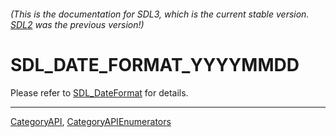 ###### (This is the documentation for SDL3, which is the current stable version. [SDL2](https://wiki.libsdl.org/SDL2/) was the previous version!)
# SDL_DATE_FORMAT_YYYYMMDD

Please refer to [SDL_DateFormat](SDL_DateFormat) for details.

----
[CategoryAPI](CategoryAPI), [CategoryAPIEnumerators](CategoryAPIEnumerators)

